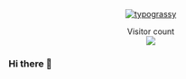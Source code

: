 



<div align="center">
    <a href="https://github.com/kawarimidoll/typograssy">
        <img alt="typograssy" src="https://typograssy.deno.dev/api?text=K A S R A O N E&l0=none&l1=82d9d0&l2=027353&l3=038c4c&l4=01402e&bg=none&frame=none&speed=100&comment=">
    </a>
</div>

<p align="center"> 
  Visitor count<br>
  <img src="https://profile-counter.glitch.me/kasraone/count.svg" />
</p>


### Hi there 👋


